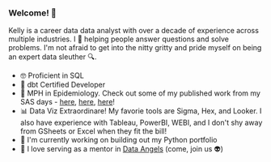### Welcome! 👋

Kelly is a career data data analyst with over a decade of experience across multiple industries. I 💚 helping people answer questions and solve problems. I'm not afraid to get into the nitty gritty and pride myself on being an expert data sleuther 🔍. 

- 🤓 Proficient in SQL
- 🧡 dbt Certified Developer
- 🦠 MPH in Epidemiology. Check out some of my published work from my SAS days - [here](https://www.sciencedirect.com/science/article/pii/S1083879119300102), [here](https://link.springer.com/article/10.1186/s13053-019-0130-8), [here](https://link.springer.com/article/10.1007/s10689-017-9972-2)!
- 📊 Data Viz Extraordinare! My favorie tools are Sigma, Hex, and Looker. I also have experience with Tableau, PowerBI, WEBI, and I don't shy away from GSheets or Excel when they fit the bill!
- 🐍 I'm currently working on building out my Python portfolio
- 👼 I love serving as a mentor in [Data Angels](https://www.dataangels.org/) (come, join us 👽)

